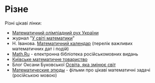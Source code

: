 # Різне

Різні цікаві лінки:



* [Математичний олімпіадний рух України](https://matholymp.org.ua/)
* журнал "[У світі математики](http://probability.univ.kiev.ua/usm/)"
* Н. Іванова. [Математичний календар](https://www.researchgate.net/project/Mathematical-Calendar) \(перелік важливих математичних дат і подій\)
* [Math.Ru](https://math.ru/) - електронна бібліотека російськомовних видань
* [Київське математичне товариство](http://www.mathsociety.kiev.ua/)
*  Блог Оксани Буковської [Освіта, яка змінює світ](https://mathbuk.blogspot.com/)
*   [Математические этюды](http://www.etudes.ru/) - фільми про цікаві математичні задачі \(російською мовою\)



